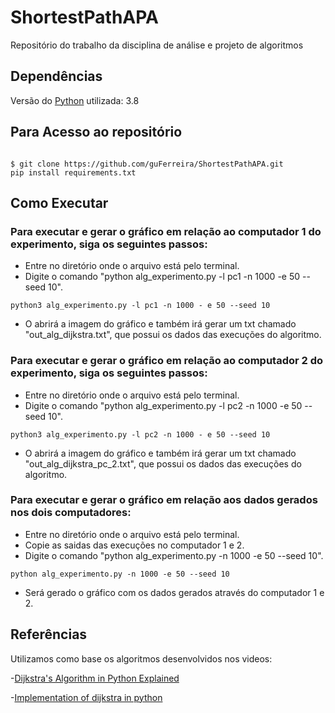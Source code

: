 # ShortestPathAPA
Repositório do trabalho da disciplina de análise e projeto de algoritmos


## Dependências
Versão do [Python](https://www.python.org/downloads/) utilizada: 3.8

## Para Acesso ao repositório

```

$ git clone https://github.com/guFerreira/ShortestPathAPA.git
pip install requirements.txt

```

## Como Executar

### Para executar e gerar o gráfico em relação ao computador 1 do experimento, siga os seguintes passos:

- Entre no diretório onde o arquivo está pelo terminal.
- Digite o comando "python alg_experimento.py -l pc1 -n 1000 -e 50 --seed 10".

```
python3 alg_experimento.py -l pc1 -n 1000 - e 50 --seed 10

```

- O abrirá a imagem do gráfico e também irá gerar um txt chamado "out_alg_dijkstra.txt", que possui os dados das execuções do algoritmo.

### Para executar e gerar o gráfico em relação ao computador 2 do experimento, siga os seguintes passos:

- Entre no diretório onde o arquivo está pelo terminal.
- Digite o comando "python alg_experimento.py -l pc2 -n 1000 -e 50 --seed 10".

```
python3 alg_experimento.py -l pc2 -n 1000 - e 50 --seed 10

```

- O abrirá a imagem do gráfico e também irá gerar um txt chamado "out_alg_dijkstra_pc_2.txt", que possui os dados das execuções do algoritmo.


### Para executar e gerar o gráfico em relação aos dados gerados nos dois computadores:

- Entre no diretório onde o arquivo está pelo terminal.
- Copie as saidas das execuções no computador 1 e 2.
- Digite o comando "python alg_experimento.py -n 1000 -e 50 --seed 10".

```
python alg_experimento.py -n 1000 -e 50 --seed 10

```

- Será gerado o gráfico com os dados gerados através do computador 1 e 2.


## Referências
Utilizamos como base os algoritmos desenvolvidos nos videos:

-[Dijkstra's Algorithm in Python Explained](https://www.youtube.com/watch?v=Ub4-nG09PFw&ab_channel=AmitabhaDey)

-[Implementation of dijkstra in python](https://www.youtube.com/watch?v=IG1QioWSXRI&ab_channel=IanSullivan)
